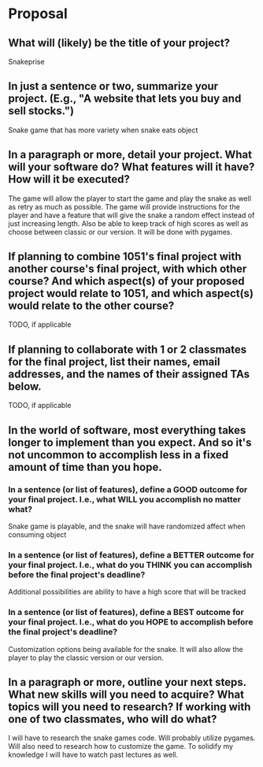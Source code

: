 # Proposal

## What will (likely) be the title of your project?

Snakeprise

## In just a sentence or two, summarize your project. (E.g., "A website that lets you buy and sell stocks.")

Snake game that has more variety when snake eats object

## In a paragraph or more, detail your project. What will your software do? What features will it have? How will it be executed?

The game will allow the player to start the game and play the snake as well as retry as much as possible. The game will provide instructions for the player and have a feature that will give the snake a random effect instead of just increasing length. Also be able to keep track of high scores as well as choose between classic or our version. It will be done with pygames. 

## If planning to combine 1051's final project with another course's final project, with which other course? And which aspect(s) of your proposed project would relate to 1051, and which aspect(s) would relate to the other course?

TODO, if applicable

## If planning to collaborate with 1 or 2 classmates for the final project, list their names, email addresses, and the names of their assigned TAs below.

TODO, if applicable

## In the world of software, most everything takes longer to implement than you expect. And so it's not uncommon to accomplish less in a fixed amount of time than you hope.

### In a sentence (or list of features), define a GOOD outcome for your final project. I.e., what WILL you accomplish no matter what?

Snake game is playable, and the snake will have randomized affect when consuming object

### In a sentence (or list of features), define a BETTER outcome for your final project. I.e., what do you THINK you can accomplish before the final project's deadline?

Additional possibilities are ability to have a high score that will be tracked

### In a sentence (or list of features), define a BEST outcome for your final project. I.e., what do you HOPE to accomplish before the final project's deadline?
Customization options being available for the snake. It will also allow the player to play the classic version or our version.


## In a paragraph or more, outline your next steps. What new skills will you need to acquire? What topics will you need to research? If working with one of two classmates, who will do what?

I will have to research the snake games code. Will probably utilize pygames. Will also need to research how to customize the game. To solidify my knowledge I will have to watch past lectures as well.
